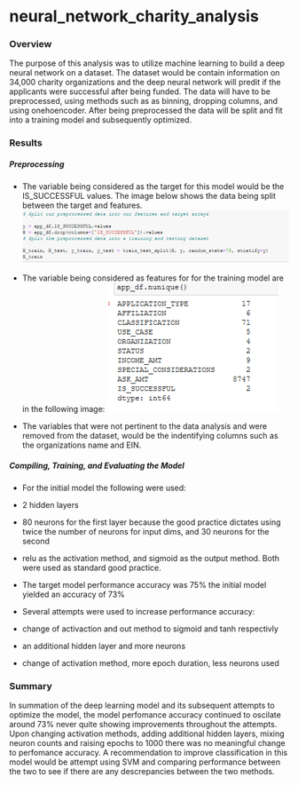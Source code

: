 # neural_network_charity_analysis

### Overview
  The purpose of this analysis was to utilize machine learning to build a deep neural network on a dataset. The dataset would be contain information on 34,000 charity organizations and the deep neural network will predit if the applicants were successful after being funded. The data will have to be preprocessed, using methods such as as binning, dropping columns, and using onehoencoder. After being preprocessed the data will be split and fit into a training model and subsequently optimized.

### Results

##### Preprocessing
* The variable being considered as the target for this model would be the IS_SUCCESSFUL values. The image below shows the data being split between the target and features.
![target](images/target.PNG)

* The variable being considered as features for for the training model are in the following image: 
![features](images/features.PNG)

* The variables that were not pertinent to the data analysis and were removed from the dataset, would be the indentifying columns such as the organizations name and EIN.

##### Compiling, Training, and Evaluating the Model
* For the initial model the following were used:
* 2 hidden layers
* 80 neurons for the first layer because the good practice dictates using twice the number of neurons for input dims, and 30 neurons for the second
* relu as the activation method, and sigmoid as the output method. Both were used as standard good practice.
* The target model performance accuracy was 75% the initial model yielded an accuracy of 73%
* Several attempts were used to increase performance accuracy:

* change of activaction and out method to sigmoid and tanh respectivly
* an additional hidden layer and more neurons
* change of activation method, more epoch duration, less neurons used

### Summary
  In summation of the deep learning model and its subsequent attempts to optimize the model, the model perfomance accuracy continued to oscilate around 73% never quite showing improvements throughout the attempts. Upon changing activation methods, adding additional hidden layers, mixing neuron counts and raising epochs to 1000 there was no meaningful change to perfomance accuracy. A recommendation to improve classification in this model would be attempt using SVM and comparing performance between the two to see if there are any descrepancies between the two methods.



  
